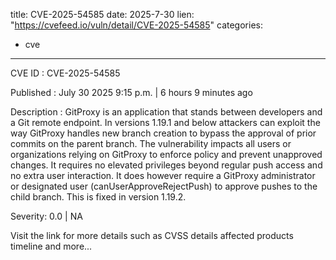  
title: CVE-2025-54585
date: 2025-7-30
lien: "https://cvefeed.io/vuln/detail/CVE-2025-54585"
categories:
  - cve
---

CVE ID : CVE-2025-54585

Published :  July 30
2025
9:15 p.m. | 6 hours
9 minutes ago

Description : GitProxy is an application that stands between developers and a Git remote endpoint. In versions 1.19.1 and below
attackers can exploit the way GitProxy handles new branch creation to bypass the approval of prior commits on the parent branch. The vulnerability impacts all users or organizations relying on GitProxy to enforce policy and prevent unapproved changes. It requires no elevated privileges beyond regular push access
and no extra user interaction. It does however
require a GitProxy administrator or designated user (canUserApproveRejectPush) to approve pushes to the child branch. This is fixed in version 1.19.2.

Severity: 0.0 | NA

Visit the link for more details
such as CVSS details
affected products
timeline
and more...
